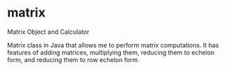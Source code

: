 # matrix
Matrix Object and Calculator

Matrix class in Java that allows me to perform matrix computations. It has features of adding matrices, multiplying them, reducing them to echelon form, and reducing them to row echelon form. 

